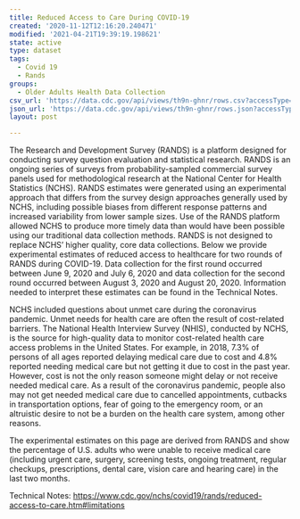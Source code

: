 ```yaml
---
title: Reduced Access to Care During COVID-19
created: '2020-11-12T12:16:20.240471'
modified: '2021-04-21T19:39:19.198621'
state: active
type: dataset
tags:
  - Covid 19
  - Rands
groups:
  - Older Adults Health Data Collection
csv_url: 'https://data.cdc.gov/api/views/th9n-ghnr/rows.csv?accessType=DOWNLOAD'
json_url: 'https://data.cdc.gov/api/views/th9n-ghnr/rows.json?accessType=DOWNLOAD'
layout: post

---
```

The Research and Development Survey (RANDS) is a platform designed for conducting survey question evaluation and statistical research. RANDS is an ongoing series of surveys from probability-sampled commercial survey panels used for methodological research at the National Center for Health Statistics (NCHS). RANDS estimates were generated using an experimental approach that differs from the survey design approaches generally used by NCHS, including possible biases from different response patterns and increased variability from lower sample sizes. Use of the RANDS platform allowed NCHS to produce more timely data than would have been possible using our traditional data collection methods. RANDS is not designed to replace NCHS’ higher quality, core data collections. Below we provide experimental estimates of reduced access to healthcare for two rounds of RANDS during COVID-19. Data collection for the first round occurred between June 9, 2020 and July 6, 2020 and data collection for the second round occurred between August 3, 2020 and August 20, 2020. Information needed to interpret these estimates can be found in the Technical Notes.

NCHS included questions about unmet care during the coronavirus pandemic. Unmet needs for health care are often the result of cost-related barriers. The National Health Interview Survey (NHIS), conducted by NCHS, is the source for high-quality data to monitor cost-related health care access problems in the United States. For example, in 2018, 7.3% of persons of all ages reported delaying medical care due to cost and 4.8% reported needing medical care but not getting it due to cost in the past year. However, cost is not the only reason someone might delay or not receive needed medical care. As a result of the coronavirus pandemic, people also may not get needed medical care due to cancelled appointments, cutbacks in transportation options, fear of going to the emergency room, or an altruistic desire to not be a burden on the health care system, among other reasons.

The experimental estimates on this page are derived from RANDS and show the percentage of U.S. adults who were unable to receive medical care (including urgent care, surgery, screening tests, ongoing treatment, regular checkups, prescriptions, dental care, vision care and hearing care) in the last two months.

Technical Notes: https://www.cdc.gov/nchs/covid19/rands/reduced-access-to-care.htm#limitations
